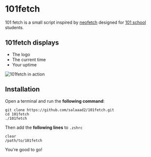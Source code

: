 # 101fetch

101 fetch is a small script inspired by [neofetch](https://github.com/dylanaraps/neofetch) designed for [101 school](https://www.le-101.fr/) students.

## 101fetch displays 

* The logo
* The current time
* Your uptime


![101fetch in action](https://github.com/salaaad2/101fetch/blob/master/101fetch.png)

## Installation

Open a terminal and run the **following command**:
```shell
git clone https://github.com/salaaad2/101fetch.git
cd 101fetch
./101fetch
```

Then add the **following lines** to `.zshrc`

```shell
clear
/path/to/101fetch
```

You're good to go!
